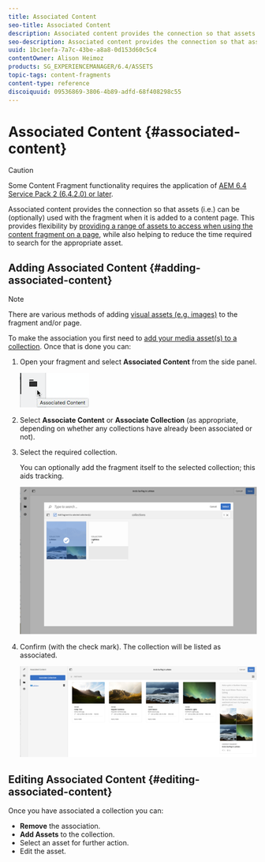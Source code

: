 ```yaml
---
title: Associated Content
seo-title: Associated Content
description: Associated content provides the connection so that assets can be (optionally) used with the fragment when it is added to a content page.
seo-description: Associated content provides the connection so that assets can be (optionally) used with the fragment when it is added to a content page.
uuid: 1bc1eefa-7a7c-43be-a8a8-0d153d60c5c4
contentOwner: Alison Heimoz
products: SG_EXPERIENCEMANAGER/6.4/ASSETS
topic-tags: content-fragments
content-type: reference
discoiquuid: 09536869-3806-4b89-adfd-68f408298c55
---
```


# Associated Content {#associated-content}

>[!CAUTION]
>
>Some Content Fragment functionality requires the application of [AEM 6.4 Service Pack 2 (6.4.2.0) or later](/help/release-notes/sp-release-notes.md).

Associated content provides the connection so that assets (i.e.) can be (optionally) used with the fragment when it is added to a content page. This provides flexibility by [providing a range of assets to access when using the content fragment on a page](/help/sites-authoring/content-fragments.md#using-associated-content), while also helping to reduce the time required to search for the appropriate asset.

## Adding Associated Content {#adding-associated-content}

>[!NOTE]
>
>There are various methods of adding [visual assets (e.g. images)](content-fragments.md#fragments-with-visual-assets) to the fragment and/or page.

To make the association you first need to [add your media asset(s) to a collection](managing-collections-touch-ui.md#adding-assets-to-a-collection). Once that is done you can:

1. Open your fragment and select **Associated Content** from the side panel.

   ![chlimage_1-207](assets/chlimage_1-207.png)

1. Select **Associate Content** or **Associate Collection** (as appropriate, depending on whether any collections have already been associated or not).
1. Select the required collection.

   You can optionally add the fragment itself to the selected collection; this aids tracking. 

   ![cfm-6420-04](assets/cfm-6420-04.png)

1. Confirm (with the check mark). The collection will be listed as associated.

   ![cfm-6420-05](assets/cfm-6420-05.png)

## Editing Associated Content {#editing-associated-content}

Once you have associated a collection you can:

* **Remove** the association.
* **Add Assets** to the collection.
* Select an asset for further action.
* Edit the asset.

